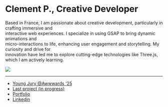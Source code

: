 <br />
<h1>Clement P., Creative Developer</h1>

Based in France, I am passionate about creative development, particularly in crafting immersive and <br />
interactive web experiences. I specialize in using GSAP to bring dynamic animations and <br />
micro-interactions to life, enhancing user engagement and storytelling. My curiosity and drive for <br />
innovation have led me to explore cutting-edge technologies like Three.js, which I am actively learning. <br />

![](https://komarev.com/ghpvc/?username=perr0112)

---

* [Young Jury @Awwwards '25](https://www.awwwards.com/jury-member/prt-clement)
* [Last project (in progress)](https://bien-etre-seven.vercel.app/)
* [Portfolio](https://2024-portfolio-psi.vercel.app/)
* [Linkedin](https://www.linkedin.com/in/cl%C3%A9ment-p-35bab4220/)
